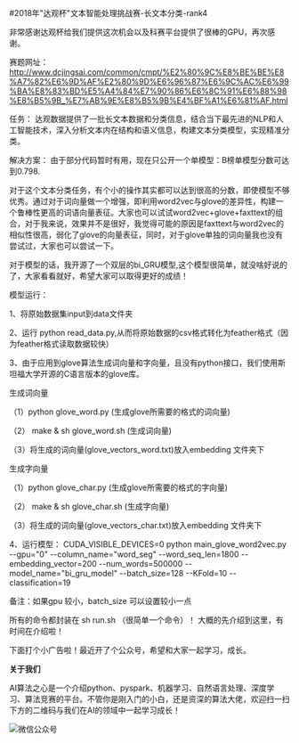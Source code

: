 
#2018年"达观杯"文本智能处理挑战赛-长文本分类-rank4

非常感谢达观杯给我们提供这次机会以及科赛平台提供了很棒的GPU，再次感谢。


赛题网址：http://www.dcjingsai.com/common/cmpt/%E2%80%9C%E8%BE%BE%E8%A7%82%E6%9D%AF%E2%80%9D%E6%96%87%E6%9C%AC%E6%99%BA%E8%83%BD%E5%A4%84%E7%90%86%E6%8C%91%E6%88%98%E8%B5%9B_%E7%AB%9E%E8%B5%9B%E4%BF%A1%E6%81%AF.html

任务：
达观数据提供了一批长文本数据和分类信息，结合当下最先进的NLP和人工智能技术，深入分析文本内在结构和语义信息，构建文本分类模型，实现精准分类。

解决方案：
由于部分代码暂时有用，现在只公开一个单模型：B榜单模型分数可达到0.798.

对于这个文本分类任务，有个小的操作其实都可以达到很高的分数，即使模型不够优秀。通过对于词向量做一个增强，即利用word2vec与glove的差异性，构建一个鲁棒性更高的词语向量表征。大家也可以试试word2vec+glove+faxttext的组合，对于我来说，效果并不是很好，我觉得可能的原因是faxttext与word2vec的相似性很高，弱化了glove的向量表征，同时，对于glove单独的词向量我也没有尝试过，大家也可以尝试一下。

对于模型的话，我开源了一个双层的bi_GRU模型,这个模型很简单，就没啥好说的了，大家看看就好，希望大家可以取得更好的成绩！

模型运行：

1、将原始数据集input到data文件夹

2、运行 python read_data.py,从而将原始数据的csv格式转化为feather格式（因为feather格式读取数据较快）

3、由于应用到glove算法生成词向量和字向量，且没有python接口，我们使用斯坦福大学开源的C语言版本的glove库。

   生成词向量
   
  （1）python glove_word.py (生成glove所需要的格式的词向量)
  
  （2） make & sh glove_word.sh (生成词向量)
  
  （3）将生成的词向量(glove_vectors_word.txt)放入embedding 文件夹下
  
  生成字向量
  
  （1）python glove_char.py (生成glove所需要的格式的字向量)
  
  （2） make & sh glove_char.sh (生成字向量)
  
  （3）将生成的词向量(glove_vectors_char.txt)放入embedding 文件夹下
   
4、运行模型：
CUDA_VISIBLE_DEVICES=0 python main_glove_word2vec.py  --gpu="0" --column_name="word_seg" --word_seq_len=1800 --embedding_vector=200 --num_words=500000 --model_name="bi_gru_model" --batch_size=128 --KFold=10 --classification=19

备注：如果gpu 较小，batch_size 可以设置较小一点
  


所有的命令都封装在 sh run.sh （很简单一个命令）！
大概的先介绍到这里，有时间在介绍啦！


下面打个小广告啦！最近开了个公众号，希望和大家一起学习，成长。

**关于我们**

AI算法之心是一个介绍python、pyspark、机器学习、自然语言处理、深度学习、算法竞赛的平台。不管你是刚入门的小白，还是资深的算法大佬，欢迎扫一扫下方的二维码与我们在AI的领域中一起学习成长！

![微信公众号](https://github.com/hecongqing/TextClassification/blob/master/%E5%BE%AE%E4%BF%A1%E5%9B%BE%E7%89%87_20190122210742.jpg)


